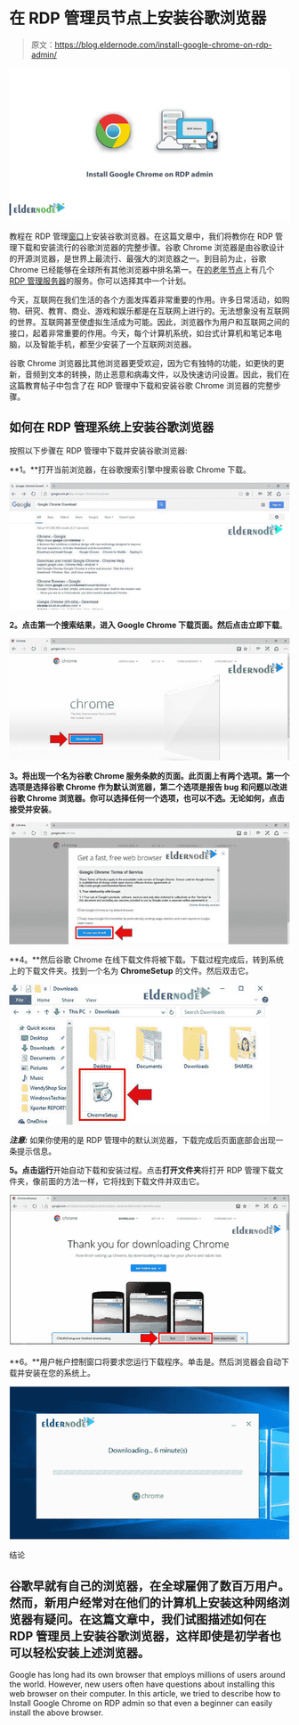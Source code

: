 # 在 RDP 管理员节点上安装谷歌浏览器

> 原文：<https://blog.eldernode.com/install-google-chrome-on-rdp-admin/>

![Install Google Chrome on RDP admin](img/77dbfb4e5037399e8fafe5c77cb15057.png)

教程在 RDP 管理[窗口](https://blog.eldernode.com/tag/windows/)上安装谷歌浏览器。在这篇文章中，我们将教你在 RDP 管理下载和安装流行的谷歌浏览器的完整步骤。谷歌 Chrome 浏览器是由谷歌设计的开源浏览器，是世界上最流行、最强大的浏览器之一。到目前为止，谷歌 Chrome 已经能够在全球所有其他浏览器中排名第一。在[的老年节点](https://eldernode.com/)上有几个 [RDP 管理服务器](https://eldernode.com/buy-rdp/)的服务。你可以选择其中一个计划。

今天，互联网在我们生活的各个方面发挥着非常重要的作用。许多日常活动，如购物、研究、教育、商业、游戏和娱乐都是在互联网上进行的。无法想象没有互联网的世界。互联网甚至使虚拟生活成为可能。因此，浏览器作为用户和互联网之间的接口，起着非常重要的作用。今天，每个计算机系统，如台式计算机和笔记本电脑，以及智能手机，都至少安装了一个互联网浏览器。

谷歌 Chrome 浏览器比其他浏览器更受欢迎，因为它有独特的功能，如更快的更新，音频到文本的转换，防止恶意和病毒文件，以及快速访问设置。因此，我们在这篇教育帖子中包含了在 RDP 管理中下载和安装谷歌 Chrome 浏览器的完整步骤。

## 如何在 RDP 管理系统上安装谷歌浏览器

按照以下步骤在 RDP 管理中下载并安装谷歌浏览器:

**1。**打开当前浏览器，在谷歌搜索引擎中搜索谷歌 Chrome 下载。

![how to search Google Chrome](img/f43eff433328d87a2eab6f33ab3f62e7.png)

**2。**点击第一个搜索结果，进入 Google Chrome 下载页面。然后点击**立即下载**。

![how to download Google Chrome](img/23ac4e8e42419eae367c82fb7d76a107.png)

**3。**将出现一个名为谷歌 Chrome 服务条款的页面。此页面上有两个选项。第一个选项是选择谷歌 Chrome 作为默认浏览器，第二个选项是报告 bug 和问题以改进谷歌 Chrome 浏览器。你可以选择任何一个选项，也可以不选。无论如何，点击**接受并安装**。

![how to install google chrome](img/ae98de2f0f6bea868b2ff93f432c0bf3.png)

**4。**然后谷歌 Chrome 在线下载文件将被下载。下载过程完成后，转到系统上的下载文件夹。找到一个名为 **ChromeSetup** 的文件。然后双击它。

![how to install google chrome in rdp admin](img/e05b16c2e2d371a273793d7a6698f172.png)

***注意:*** 如果你使用的是 RDP 管理中的默认浏览器，下载完成后页面底部会出现一条提示信息。

**5。**点击**运行**开始自动下载和安装过程。点击**打开文件夹**将打开 RDP 管理下载文件夹，像前面的方法一样，它将找到下载文件并双击它。

![installing google chrome on windows server](img/5e2096d9f2366d67cc0eaf2368d9e0c0.png)

**6。**用户帐户控制窗口将要求您运行下载程序。单击是。然后浏览器会自动下载并安装在您的系统上。

![installing google chrome on rdp admin](img/6a42cd36abd07aab271beedae2a37ca3.png)

结论

## 谷歌早就有自己的浏览器，在全球雇佣了数百万用户。然而，新用户经常对在他们的计算机上安装这种网络浏览器有疑问。在这篇文章中，我们试图描述如何在 RDP 管理员上安装谷歌浏览器，这样即使是初学者也可以轻松安装上述浏览器。

Google has long had its own browser that employs millions of users around the world. However, new users often have questions about installing this web browser on their computer. In this article, we tried to describe how to Install Google Chrome on RDP admin so that even a beginner can easily install the above browser.
